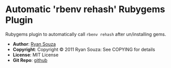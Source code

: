 Automatic 'rbenv rehash' Rubygems Plugin
========

Rubygems plugin to automatically call `rbenv rehash` after un/installing gems.

* **Author**: [Ryan Souza](http://github.com/scoz)
* **Copyright**: Copyright &copy; 2011 Ryan Souza: See COPYING for details
* **License**: MIT License
* **Git Repo**: [github](http://github.com/scoz/rbenv-rehash)

